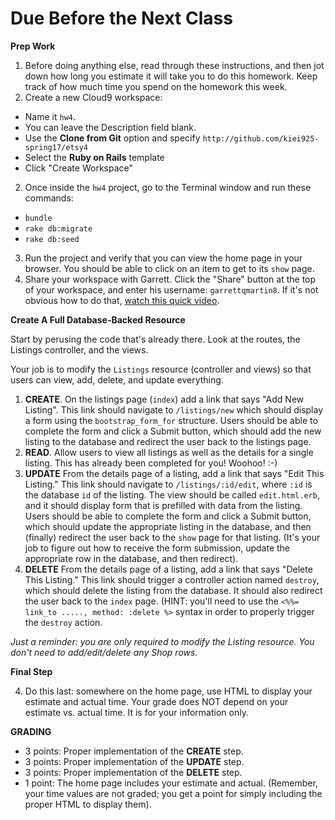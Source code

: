 # Due Before the Next Class

**Prep Work**

1. Before doing anything else, read through these instructions, and then jot down how long you estimate it will take you to do this homework. Keep track of how much time you spend on the homework this week.
3. Create a new Cloud9 workspace:
  - Name it `hw4`.  
  - You can leave the Description field blank.
  - Use the **Clone from Git** option and specify ```http://github.com/kiei925-spring17/etsy4```
  - Select the **Ruby on Rails** template
  - Click "Create Workspace"
2. Once inside the `hw4` project, go to the Terminal window and run these commands:
  - `bundle`
  - `rake db:migrate`
  - `rake db:seed`
3. Run the project and verify that you can view the home page in your browser.  You should be able to click on an item to get to its `show` page.
4. Share your workspace with Garrett. Click the "Share" button at the top of your workspace, and enter his username: `garrettqmartin8`.  If it's not obvious how to do that, [watch this quick video](https://docs.c9.io/docs/share-a-workspace).

**Create A Full Database-Backed Resource**

Start by perusing the code that's already there.  Look at the routes, the Listings controller, and the views.

Your job is to modify the `Listings` resource (controller and views) so that users can view, add, delete, and update everything.

1. **CREATE**. On the listings page (`index`) add a link that says "Add New Listing".  This link should navigate to `/listings/new` which should display a form using the `bootstrap_form_for` structure.  Users should be able to complete the form and click a Submit button, which should add the new listing to the database and redirect the user back to the listings page.
2. **READ**.  Allow users to view all listings as well as the details for a single listing.  This has already been completed for you! Woohoo! :-)
3. **UPDATE** From the details page of a listing, add a link that says "Edit This Listing."  This link should navigate to `/listings/:id/edit`, where `:id` is the database `id` of the listing.  The view should be called `edit.html.erb`, and it should display form that is prefilled with data from the listing.  Users should be able to complete the form and click a Submit button, which should update the appropriate listing in the database, and then (finally) redirect the user back to the `show` page for that listing. (It's your job to figure out how to receive the form submission, update the appropriate row in the database, and then redirect).
3. **DELETE** From the details page of a listing, add a link that says "Delete This Listing."  This link should trigger a controller action named `destroy`, which should delete the listing from the database.  It should also redirect the user back to the `index` page. (HINT: you'll need to use the `<%%= link_to ....., method: :delete %>` syntax in order to properly trigger the `destroy` action.

*Just a reminder: you are only required to modify the Listing resource.  You don't need to add/edit/delete any Shop rows.*

**Final Step**

4. Do this last: somewhere on the home page, use HTML to display your estimate and actual time.  Your grade does NOT depend on your estimate vs. actual time.  It is for your information only.


**GRADING**

- 3 points: Proper implementation of the **CREATE** step.
- 3 points: Proper implementation of the **UPDATE** step.
- 3 points: Proper implementation of the **DELETE** step.
- 1 point: The home page includes your estimate and actual. (Remember, your time values are not graded; you get a point for simply including the proper HTML to display them).
